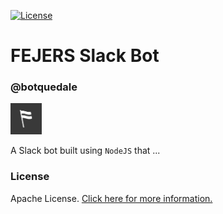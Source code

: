 [![License](https://img.shields.io/badge/License-Apache%202.0-blue.svg)](https://opensource.org/licenses/Apache-2.0)

# FEJERS Slack Bot

### @botquedale

<img src="static/img/fejers.png" height="50" width="50">

A Slack bot built using `NodeJS` that ...

### License
Apache License. [Click here for more information.](LICENSE)
